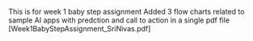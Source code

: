This is for week 1 baby step assignment
Added 3 flow charts related to sample AI apps with predction and call to action in a single pdf file [Week1BabyStepAssignment_SriNivas.pdf]

